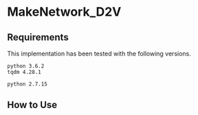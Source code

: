 # MakeNetwork_D2V

## Requirements

This implementation has been tested with the following versions.

```
python 3.6.2
tqdm 4.28.1
```

```
python 2.7.15

```

## How to Use

